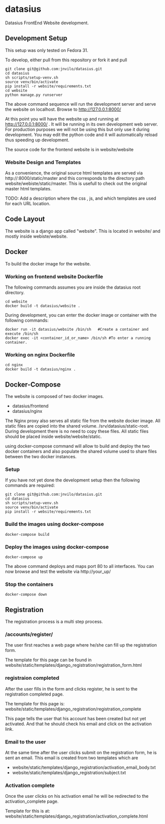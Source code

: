 # datasius
Datasius FrontEnd Website development.

## Development Setup

This setup was only tested on Fedora 31.

To develop, either pull from this repository or fork it and pull

```
git clone git@github.com:jnvilo/datasius.git
cd datasius
sh scripts/setup-venv.sh
source venv/bin/activate
pip install -r website/requirements.txt
cd website
python manage.py runserver
```
The above command sequence will run the development server and serve the website on localhost. Browse to http://127.0.0.1:8000/

At this point you will have the website up and running at http://127.0.0.1:8000/ . It will be running in its own development web server. For production purposes we will not be using this but only use it during development. You may edit the python code and it will automatically reload thus speeding up development.

The source code for the frontend website is in website/website

### Website Design and Templates

As a convenience, the original source html templates are served via http://<ip or domain>:8000/static/master and this corresponds to the directory path website/webiste/static/master. This is usefull to check out the original master html templates. 

TODO: Add a description where the css , js, and which templates are used for each URL location.
## Code Layout

The website is a django app called "website". This is located in website/ and mostly inside webiste/website.


## Docker

To build the docker image for the website.

### Working on frontend website Dockerfile

The following commands assumes you are inside the datasius root directory.
```
cd website
docker build -t datasius/website .
```

During development, you can enter the docker image or container with the following commands:

```
docker run -it datasius/website /bin/sh   #Create a container and execute /bin/sh
docker exec -it <container_id_or_name> /bin/sh #To enter a running container.
```
### Working on nginx Dockerfile

```
cd nginx
docker build -t datasius/nginx .
```

## Docker-Compose

The website is composed of two docker images.

* datasius/frontend
* datasius/nginx

The Nginx proxy also serves all static file from the website docker image. All static files are copied into the shared volume. /srv/datasius/static-root. During development there is no need to copy these files. All static files should be placed inside website/website/static.

using docker-compose command will allow to build and deploy the two docker containers and also populate the shared volume used to share files between the two docker instances.

### Setup

If you have not yet done the development setup then the following commands are required:

```
git clone git@github.com:jnvilo/datasius.git
cd datasius
sh scripts/setup-venv.sh
source venv/bin/activate
pip install -r website/requirements.txt
```

### Build the images using docker-compose

```
docker-compose build
```
### Deploy the images using docker-compose

```
docker-compose up
```
The above command deploys and maps port 80 to all interfaces. You can now browse and test the website via http://your_up/

### Stop the containers

```
docker-compose down
```

## Registration

The registration process is a multi step process.


### /accounts/register/
The user first reaches a web page where he/she can fill up the registration form.

The template for this page can be found in website/static/templates/django_registration/registration_form.html

### registraion completed

After the user fills in the form and clicks register, he is sent to the registration completed page.

The template for this page is: website/static/templates/django_registration/registration_complete


This page tells the user that his account has been created but not yet activated. And that
he should check his email and click on the activation link.

### Email to the user

At the same time after the user clicks submit on the registration form, he is sent an email. This
email is created from two templates which are

* website/static/templates/django_registration/activation_email_body.txt
* website/static/templates/django_registration/subject.txt

### Activation complete

Once the user clicks on his activation email he will be redirected to the activation_complete page.

Template for this is at: website/static/templates/django_registration/activation_complete.html





